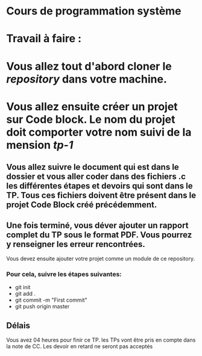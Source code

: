 # Cours de programmation système
# Travail à faire :
# Vous allez tout d'abord cloner le *repository* dans votre machine.
# Vous allez ensuite créer un projet sur Code block. Le nom du projet doit comporter votre nom suivi de la mension *tp-1*
## Vous allez suivre le document qui est dans le dossier et vous aller coder dans des fichiers .c les différentes étapes et devoirs qui sont dans le TP. Tous ces fichiers doivent être présent dans le projet Code Block créé précédemment. 
## Une fois terminé, vous déver ajouter un rapport complet du TP sous le format PDF. Vous pourrez y renseigner les erreur rencontrées.
Vous devez ensuite ajouter votre projet comme un module de ce repository.
### Pour cela, suivre les étapes suivantes: 
- git init
- git add .
- git commit -m "First commit"
- git push origin master

## Délais
Vous avez 04 heures pour finir ce TP. les TPs vont être pris en compte dans la note de CC. Les devoir en retard ne seront pas acceptés
